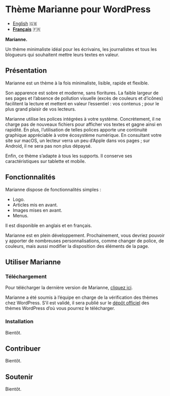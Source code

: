 # Thème Marianne pour WordPress
- [English](/.github/README.md) 🇬🇧
- **[Français](/.github/LISEZMOI.md)** 🇫🇷

**Marianne.**

Un thème minimaliste idéal pour les écrivains, les journalistes et tous les blogueurs qui souhaitent mettre leurs textes en valeur.

## Présentation

Marianne est un thème à la fois minimaliste, lisible, rapide et flexible.

Son apparence est sobre et moderne, sans fioritures. La faible largeur de ses pages et l’absence de pollution visuelle (excès de couleurs et d’icônes) facilitent la lecture et mettent en valeur l’essentiel : vos contenus ; pour le plus grand plaisir de vos lecteurs.

Marianne utilise les polices intégrées à votre système. Concrètement, il ne charge pas de nouveaux fichiers pour afficher vos textes et gagne ainsi en rapidité. En plus, l’utilisation de telles polices apporte une continuité graphique appréciable à votre écosystème numérique. En consultant votre site sur macOS, un lecteur verra un peu d’Apple dans vos pages ; sur Android, il ne sera pas non plus dépaysé.

Enfin, ce thème s’adapte à tous les supports. Il conserve ses caractéristiques sur tablette et mobile.

## Fonctionnalités

Marianne dispose de fonctionnalités simples :
- Logo.
- Articles mis en avant.
- Images mises en avant.
- Menus.

Il est disponible en anglais et en français.

Marianne est en plein développement. Prochainement, vous devriez pouvoir y apporter de nombreuses personnalisations, comme changer de police, de couleurs, mais aussi modifier la disposition des éléments de la page.

## Utiliser Marianne

### Téléchargement

Pour télécharger la dernière version de Marianne, [cliquez ici](https://github.com/te2dy/marianne/releases/latest).

Marianne a été soumis à l’équipe en charge de la vérification des thèmes chez WordPress. S’il est validé, il sera publié sur le [dépôt officiel](https://wordpress.org/themes/marianne/) des thèmes WordPress d’où vous pourrez le télécharger.

### Installation

Bientôt.

## Contribuer

Bientôt.

## Soutenir

Bientôt.
